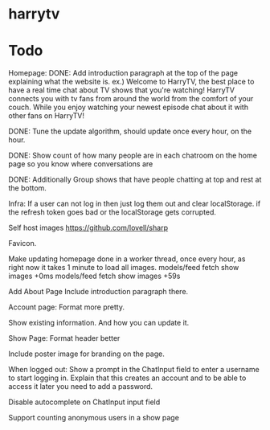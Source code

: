 # harrytv


# Todo

Homepage:
  DONE: Add introduction paragraph at the top of the page explaining what the website is.
    ex.) Welcome to HarryTV, the best place to have a real time chat about TV shows that you're watching! HarryTV connects you with tv fans from around the world from the comfort of your couch. While you enjoy watching your newest episode chat about it with other fans on HarryTV!

  DONE: Tune the update algorithm, should update once every hour, on the hour.

  DONE: Show count of how many people are in each chatroom on the home page so you know where conversations are

  DONE: Additionally Group shows that have people chatting at top and rest at the bottom.


Infra:
  If a user can not log in then just log them out and clear localStorage.
    if the refresh token goes bad or the localStorage gets corrupted.

  Self host images
    https://github.com/lovell/sharp

  Favicon.

  Make updating homepage done in a worker thread, once every hour, as right now it takes 1 minute to load all images.
    models/feed fetch show images +0ms
    models/feed fetch show images +59s

Add About Page
  Include introduction paragraph there.

Account page:
  Format more pretty.

  Show existing information. And how you can update it.

Show Page:
  Format header better

  Include poster image for branding on the page.

  When logged out:
    Show a prompt in the ChatInput field to enter a username to start logging in.
    Explain that this creates an account and to be able to access it later you need to add a password.

  Disable autocomplete on ChatInput input field

  Support counting anonymous users in a show page
